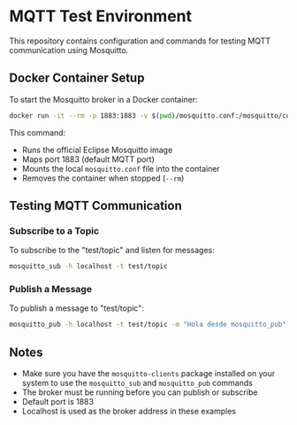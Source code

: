 # MQTT Test Environment

This repository contains configuration and commands for testing MQTT communication using Mosquitto.

## Docker Container Setup

To start the Mosquitto broker in a Docker container:

```bash
docker run -it --rm -p 1883:1883 -v $(pwd)/mosquitto.conf:/mosquitto/config/mosquitto.conf eclipse-mosquitto
```

This command:
- Runs the official Eclipse Mosquitto image
- Maps port 1883 (default MQTT port)
- Mounts the local `mosquitto.conf` file into the container
- Removes the container when stopped (`--rm`)

## Testing MQTT Communication

### Subscribe to a Topic

To subscribe to the "test/topic" and listen for messages:

```bash
mosquitto_sub -h localhost -t test/topic
```

### Publish a Message

To publish a message to "test/topic":

```bash
mosquitto_pub -h localhost -t test/topic -m "Hola desde mosquitto_pub"
```

## Notes

- Make sure you have the `mosquitto-clients` package installed on your system to use the `mosquitto_sub` and `mosquitto_pub` commands
- The broker must be running before you can publish or subscribe
- Default port is 1883
- Localhost is used as the broker address in these examples 